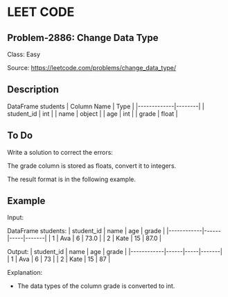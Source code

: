 # LEET CODE
## Problem-2886: Change Data Type
Class: Easy

Source: https://leetcode.com/problems/change_data_type/

## Description
DataFrame students
| Column Name | Type   |
|-------------|--------|
| student_id  | int    |
| name        | object |
| age         | int    |
| grade       | float  |

## To Do
Write a solution to correct the errors:

The grade column is stored as floats, convert it to integers.

The result format is in the following example.

## Example

Input:

DataFrame students:
| student_id | name | age | grade |
|------------|------|-----|-------|
| 1          | Ava  | 6   | 73.0  |
| 2          | Kate | 15  | 87.0  |

Output:
| student_id | name | age | grade |
|------------|------|-----|-------|
| 1          | Ava  | 6   | 73    |
| 2          | Kate | 15  | 87    |

Explanation: 
- The data types of the column grade is converted to int.
